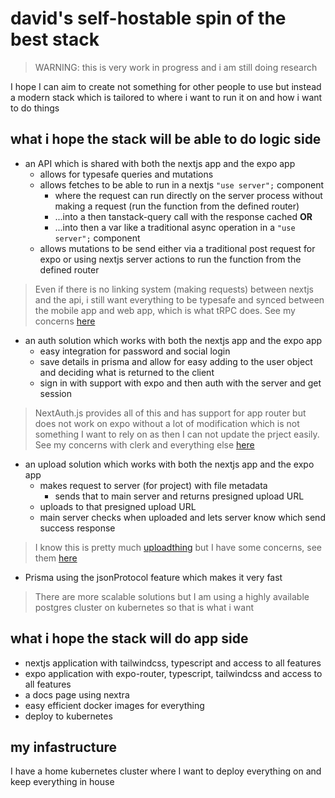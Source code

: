 # david's self-hostable spin of the best stack

> WARNING: this is very work in progress and i am still doing research

I hope I can aim to create not something for other people to use but instead a modern stack which is tailored to where i want to run it on and how i want to do things

## what i hope the stack will be able to do logic side

- an API which is shared with both the nextjs app and the expo app
  - allows for typesafe queries and mutations
  - allows fetches to be able to run in a nextjs `"use server";` component
    - where the request can run directly on the server process without making a request (run the function from the defined router)
    - ...into a then tanstack-query call with the response cached
      **OR**
    - ...into then a var like a traditional async operation in a `"use server";` component
  - allows mutations to be send either via a traditional post request for expo or using nextjs server actions to run the function from the defined router

> Even if there is no linking system (making requests) between nextjs and the api, i still want everything to be typesafe and synced between the mobile app and web app, which is what tRPC does. See my concerns [here](https://github.com/davidilie)

- an auth solution which works with both the nextjs app and the expo app
  - easy integration for password and social login
  - save details in prisma and allow for easy adding to the user object and deciding what is returned to the client
  - sign in with support with expo and then auth with the server and get session

> NextAuth.js provides all of this and has support for app router but does not work on expo without a lot of modification which is not something I want to rely on as then I can not update the prject easily. See my concerns with clerk and everything else [here](https://github.com/davidilie)

- an upload solution which works with both the nextjs app and the expo app
  - makes request to server (for project) with file metadata
    - sends that to main server and returns presigned upload URL
  - uploads to that presigned upload URL
  - main server checks when uploaded and lets server know which send success response

> I know this is pretty much [uploadthing](https://github.com/pingdotgg/uploadthing) but I have some concerns, see them [here](https://github.com/davidilie)

- Prisma using the jsonProtocol feature which makes it very fast

> There are more scalable solutions but I am using a highly available postgres cluster on kubernetes so that is what i want

## what i hope the stack will do app side

- nextjs application with tailwindcss, typescript and access to all features
- expo application with expo-router, typescript, tailwindcss and access to all features
- a docs page using nextra
- easy efficient docker images for everything
- deploy to kubernetes

## my infastructure

I have a home kubernetes cluster where I want to deploy everything on and keep everything in house

